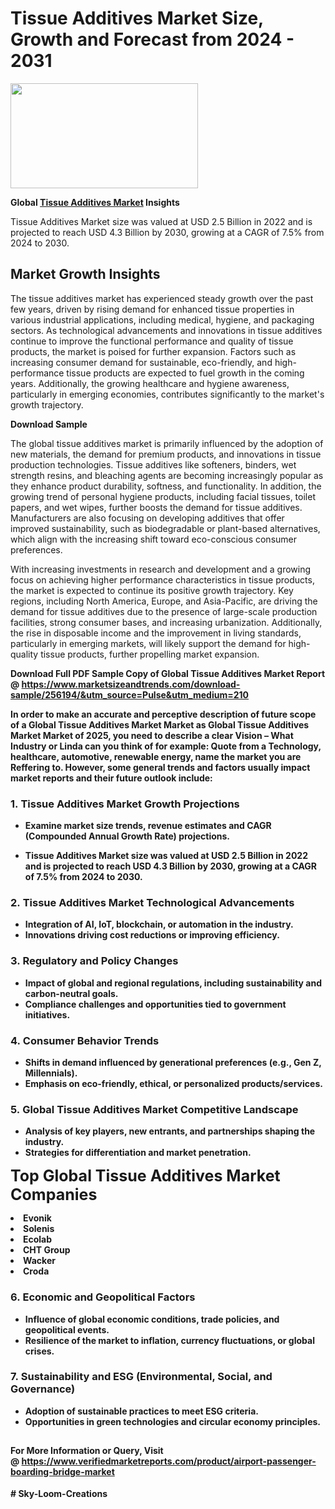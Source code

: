 <H1>Tissue Additives Market Size, Growth and Forecast from 2024 - 2031</H1><img class="aligncenter size-medium wp-image-584254" src="https://thirdeyenews.in/wp-content/uploads/2024/09/Global-Market-Research-300x168.jpeg" alt="" width="300" height="168" /><p><strong>Global&nbsp;<a href="https://www.marketsizeandtrends.com/download-sample/256194/&amp;utm_source=Pulse&amp;utm_medium=210">Tissue Additives Market</a> Insights</strong></p><p>Tissue Additives Market size was valued at USD 2.5 Billion in 2022 and is projected to reach USD 4.3 Billion by 2030, growing at a CAGR of 7.5% from 2024 to 2030.</p><p><h2>Market Growth Insights</h2> <p>The tissue additives market has experienced steady growth over the past few years, driven by rising demand for enhanced tissue properties in various industrial applications, including medical, hygiene, and packaging sectors. As technological advancements and innovations in tissue additives continue to improve the functional performance and quality of tissue products, the market is poised for further expansion. Factors such as increasing consumer demand for sustainable, eco-friendly, and high-performance tissue products are expected to fuel growth in the coming years. Additionally, the growing healthcare and hygiene awareness, particularly in emerging economies, contributes significantly to the market's growth trajectory.</p> <p><strong>Download Sample</strong></p> <p>The global tissue additives market is primarily influenced by the adoption of new materials, the demand for premium products, and innovations in tissue production technologies. Tissue additives like softeners, binders, wet strength resins, and bleaching agents are becoming increasingly popular as they enhance product durability, softness, and functionality. In addition, the growing trend of personal hygiene products, including facial tissues, toilet papers, and wet wipes, further boosts the demand for tissue additives. Manufacturers are also focusing on developing additives that offer improved sustainability, such as biodegradable or plant-based alternatives, which align with the increasing shift toward eco-conscious consumer preferences.</p> <p>With increasing investments in research and development and a growing focus on achieving higher performance characteristics in tissue products, the market is expected to continue its positive growth trajectory. Key regions, including North America, Europe, and Asia-Pacific, are driving the demand for tissue additives due to the presence of large-scale production facilities, strong consumer bases, and increasing urbanization. Additionally, the rise in disposable income and the improvement in living standards, particularly in emerging markets, will likely support the demand for high-quality tissue products, further propelling market expansion.</p> <p><strong></p><p><span class=""><strong>Download Full PDF Sample Copy of Global Tissue Additives Market Report</strong> @ <a href="https://www.marketsizeandtrends.com/download-sample/256194/&amp;utm_source=Pulse&amp;utm_medium=210" target="_blank">https://www.marketsizeandtrends.com/download-sample/256194/&amp;utm_source=Pulse&amp;utm_medium=210</a></span></p><p>In order to make an accurate and perceptive description of future scope of a Global&nbsp;Tissue Additives Market Market as Global&nbsp;Tissue Additives Market Market of 2025, you need to describe a clear Vision &ndash; What Industry or Linda can you think of for example: Quote from a Technology, healthcare, automotive, renewable energy, name the market you are Reffering to. However, some general trends and factors usually impact market reports and their future outlook include:</p><h3>1.&nbsp;<strong>Tissue Additives Market Growth Projections</strong></h3><ul><li>Examine market size trends, revenue estimates and CAGR (Compounded Annual Growth Rate) projections.</li><li><p>Tissue Additives Market size was valued at USD 2.5 Billion in 2022 and is projected to reach USD 4.3 Billion by 2030, growing at a CAGR of 7.5% from 2024 to 2030.</p></li></ul><h3>2.&nbsp;<strong>Tissue Additives Market Technological Advancements</strong></h3><ul><li>Integration of AI, IoT, blockchain, or automation in the industry.</li><li>Innovations driving cost reductions or improving efficiency.</li></ul><h3>3.&nbsp;<strong>Regulatory and Policy Changes</strong></h3><ul><li>Impact of global and regional regulations, including sustainability and carbon-neutral goals.</li><li>Compliance challenges and opportunities tied to government initiatives.</li></ul><h3>4.&nbsp;<strong>Consumer Behavior Trends</strong></h3><ul><li>Shifts in demand influenced by generational preferences (e.g., Gen Z, Millennials).</li><li>Emphasis on eco-friendly, ethical, or personalized products/services.</li></ul><h3>5.&nbsp;<strong>Global Tissue Additives Market Competitive Landscape</strong></h3><ul><li>Analysis of key players, new entrants, and partnerships shaping the industry.</li><li>Strategies for differentiation and market penetration.</li></ul><p data-pm-slice="1 1 []"><span style="color: inherit; font-family: inherit; font-size: 25px;">Top Global Tissue Additives Market Companies</span></p><div class="" data-test-id=""><p><li>Evonik</li><li> Solenis</li><li> Ecolab</li><li> CHT Group</li><li> Wacker</li><li> Croda</li></p></div><h3>6.&nbsp;<strong>Economic and Geopolitical Factors</strong></h3><ul><li>Influence of global economic conditions, trade policies, and geopolitical events.</li><li>Resilience of the market to inflation, currency fluctuations, or global crises.</li></ul><h3>7.&nbsp;<strong>Sustainability and ESG (Environmental, Social, and Governance)</strong></h3><ul><li>Adoption of sustainable practices to meet ESG criteria.</li><li>Opportunities in green technologies and circular economy principles.</li></ul><h2><strong style="font-size: 14px;">For More Information or Query, Visit @&nbsp;</strong><a style="background-color: #ffffff; font-size: 14px;" href="https://www.marketsizeandtrends.com/report/tissue-additives-market/" target="_blank">https://www.verifiedmarketreports.com/product/airport-passenger-boarding-bridge-market</a></h2># Sky-Loom-Creations
